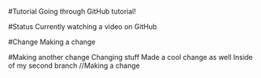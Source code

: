#Tutorial
Going through GitHub tutorial!

#Status
Currently watching a video on GitHub

#Change
Making a change

#Making another change
Changing stuff
Made a cool change as well 
Inside of my second branch //Making a change

